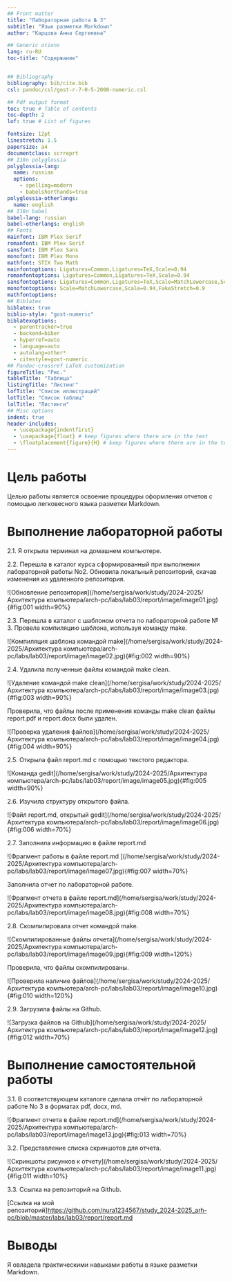 ```yaml
---
## Front matter
title: "Лабораторная работа № 3"
subtitle: "Язык разметки Markdown"
author: "Карцова Анна Сергеевна"

## Generic otions
lang: ru-RU
toc-title: "Содержание"


## Bibliography
bibliography: bib/cite.bib
csl: pandoc/csl/gost-r-7-0-5-2008-numeric.csl

## Pdf output format
toc: true # Table of contents
toc-depth: 2
lof: true # List of figures

fontsize: 12pt
linestretch: 1.5
papersize: a4
documentclass: scrreprt
## I18n polyglossia
polyglossia-lang:
  name: russian
  options:
	- spelling=modern
	- babelshorthands=true
polyglossia-otherlangs:
  name: english
## I18n babel
babel-lang: russian
babel-otherlangs: english
## Fonts
mainfont: IBM Plex Serif
romanfont: IBM Plex Serif
sansfont: IBM Plex Sans
monofont: IBM Plex Mono
mathfont: STIX Two Math
mainfontoptions: Ligatures=Common,Ligatures=TeX,Scale=0.94
romanfontoptions: Ligatures=Common,Ligatures=TeX,Scale=0.94
sansfontoptions: Ligatures=Common,Ligatures=TeX,Scale=MatchLowercase,Scale=0.94
monofontoptions: Scale=MatchLowercase,Scale=0.94,FakeStretch=0.9
mathfontoptions:
## Biblatex
biblatex: true
biblio-style: "gost-numeric"
biblatexoptions:
  - parentracker=true
  - backend=biber
  - hyperref=auto
  - language=auto
  - autolang=other*
  - citestyle=gost-numeric
## Pandoc-crossref LaTeX customization
figureTitle: "Рис."
tableTitle: "Таблица"
listingTitle: "Листинг"
lofTitle: "Список иллюстраций"
lotTitle: "Список таблиц"
lolTitle: "Листинги"
## Misc options
indent: true
header-includes:
  - \usepackage{indentfirst}
  - \usepackage{float} # keep figures where there are in the text
  - \floatplacement{figure}{H} # keep figures where there are in the text
---
```


# Цель работы

Целью работы является освоение процедуры оформления отчетов с помощью легковесного
языка разметки Markdown.


# Выполнение лабораторной работы

2.1. Я открыла терминал на домашнем компьютере.

2.2. Перешла в каталог курса сформированный при выполнении лабораторной работы No2. Обновила локальный репозиторий, скачав изменения из удаленного репозитория.

![Обновление репозитория](/home/sergisa/work/study/2024-2025/Архитектура компьютера/arch-pc/labs/lab03/report/image/image01.jpg){#fig:001 width=90%}

2.3. Перешла в каталог с шаблоном отчета по лабораторной работе № 3. Провела компиляцию шаблона, используя команду make.

![Компиляция шаблона командой make](/home/sergisa/work/study/2024-2025/Архитектура компьютера/arch-pc/labs/lab03/report/image/image02.jpg){#fig:002 width=90%}

2.4. Удалила полученные файлы командой make clean.

![Удаление командой make clean](/home/sergisa/work/study/2024-2025/Архитектура компьютера/arch-pc/labs/lab03/report/image/image03.jpg){#fig:003 width=90%}

Проверила, что файлы после применения команды make clean файлы report.pdf и report.docx были удален.

![Проверка удаления файлов](/home/sergisa/work/study/2024-2025/Архитектура компьютера/arch-pc/labs/lab03/report/image/image04.jpg){#fig:004 width=90%}

2.5. Открыла файл report.md с помощью текстого редактора.

![Команда gedit](/home/sergisa/work/study/2024-2025/Архитектура компьютера/arch-pc/labs/lab03/report/image/image05.jpg){#fig:005 width=90%}

2.6. Изучила структуру открытого файла.

![Файл report.md, открытый gedit](/home/sergisa/work/study/2024-2025/Архитектура компьютера/arch-pc/labs/lab03/report/image/image06.jpg){#fig:006 width=70%}

2.7. Заполнила информацию в файле report.md 

![Фрагмент работы в файле report.md  ](/home/sergisa/work/study/2024-2025/Архитектура компьютера/arch-pc/labs/lab03/report/image/image07.jpg){#fig:007 width=70%}

Заполнила отчет по лабораторной работе.

![Фрагмент отчета в файле report.md](/home/sergisa/work/study/2024-2025/Архитектура компьютера/arch-pc/labs/lab03/report/image/image08.jpg){#fig:008 width=70%}

2.8. Скомпилировала отчет командой make.

![Скомпилированные файлы отчета](/home/sergisa/work/study/2024-2025/Архитектура компьютера/arch-pc/labs/lab03/report/image/image09.jpg){#fig:009 width=120%}

Проверила, что файлы скомпилированы.

![Проверила наличие файлов](/home/sergisa/work/study/2024-2025/Архитектура компьютера/arch-pc/labs/lab03/report/image/image10.jpg){#fig:010 width=120%}

2.9. Загрузила файлы на Github.

![Загрузка файлов на Github](/home/sergisa/work/study/2024-2025/Архитектура компьютера/arch-pc/labs/lab03/report/image/image12.jpg){#fig:012 width=70%}

# Выполнение самостоятельной работы

3.1. В соответствующем каталоге сделала отчёт по лабораторной работе No 3 в форматах pdf, docx, md.

![Фрагмент отчета в файле report.md](/home/sergisa/work/study/2024-2025/Архитектура компьютера/arch-pc/labs/lab03/report/image/image13.jpg){#fig:013 width=70%}

3.2. Представление списка скриншотов для отчета.

![Скриншоты рисунков к отчету](/home/sergisa/work/study/2024-2025/Архитектура компьютера/arch-pc/labs/lab03/report/image/image11.jpg){#fig:011 width=10%}

3.3. Ссылка на репозиторий на Github.

[Ссылка на мой репозиторий]https://github.com/nura1234567/study_2024-2025_arh-pc/blob/master/labs/lab03/report/report.md



# Выводы

Я овладела практическими навыками работы в языке разметки Markdown.



